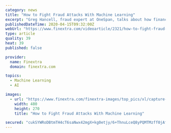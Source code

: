 ```yaml
---
category: news
title: "How to Fight Fraud Attacks With Machine Learning"
excerpt: "Greg Hancell, fraud expert at OneSpan, talks about how financial institutions can fight fraud using machine learning. Hear his insights on why explainable artificial intelligence is important, and how banks can get started with continuous monitoring and contextual authentication. Learn more about how to fight fraud using machine learning in ..."
publishedDateTime: 2020-04-15T09:32:00Z
webUrl: "https://www.finextra.com/videoarticle/2321/how-to-fight-fraud-attacks-with-machine-learning"
type: article
quality: 39
heat: 39
published: false

provider:
  name: Finextra
  domain: finextra.com

topics:
  - Machine Learning
  - AI

images:
  - url: "https://www.finextra.com/finextra-images/top_pics/xl/capture-20200330-122427.jpg"
    width: 480
    height: 270
    title: "How to Fight Fraud Attacks With Machine Learning"

secured: "cukSYWRoDBtmTH4cT6saNwx42mgX+kg0etjy/6+ThnuLceQ8yPQMTMzff0jAflG4gjEVT5mJ6S0+YnCBZ5DfZGSCQvbcvEvqDutj8uvP8+ep9AvvRFjEEPXdhb/U/XKCotJsLSFsVukslK7fMswpVNZCXieBwpTzPETa4NAXBoV/myDbgeguCe7y9K91TMCI28tPxhKZzmdmb9b7uztQA0NB/+nUkaTqDOM6BMJBk63VAUAkBEwbH9U86B8vP+Y5XTgOBaxH7+V2OmnPJpRlZwm6zkntohENdscfEDxCgfKigAwu+/dVdDw1d4uB3DCdQr/HRERQvn666b2BL8GNU2h6UTbQDzVSU9FWA7ZbPf0W5y99Vk1q6GOgw6p2QJzvn41huv2Y4ZmsLfxf+UuDyC8Iecpd4xgKhgBu1Cbk7AE7UBBbRqPjLCUu2Vnbfdk6YYZoO3Xbh0uK2LMvV1IlR3UfJdnNHq18E0mkP6m1c8Q=;JYnZps3y8hnGS2liCr+0JQ=="
---
```


